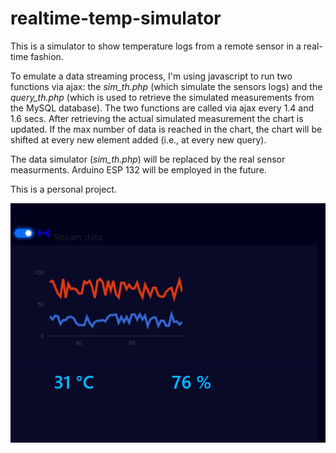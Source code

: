 # realtime-temp-simulator

This is a simulator to show temperature logs from a remote sensor in a real-time fashion. 

To emulate a data streaming process, I'm using javascript to run two functions via ajax: the *sim_th.php* (which simulate the sensors logs) and the *query_th.php* (which is used to retrieve the simulated measurements from the MySQL database). 
The two functions are called via ajax every 1.4 and 1.6 secs. After retrieving the actual simulated measurement the chart is updated.
If the max number of data is reached in the chart, the chart will be shifted at every new element added (i.e., at every new query).

The data simulator (*sim_th.php*) will be replaced by the real sensor measurments. Arduino ESP 132 will be employed in the future.   
 
This is a personal project.


<img src="assets/data_streaming.PNG" width="628"/>


